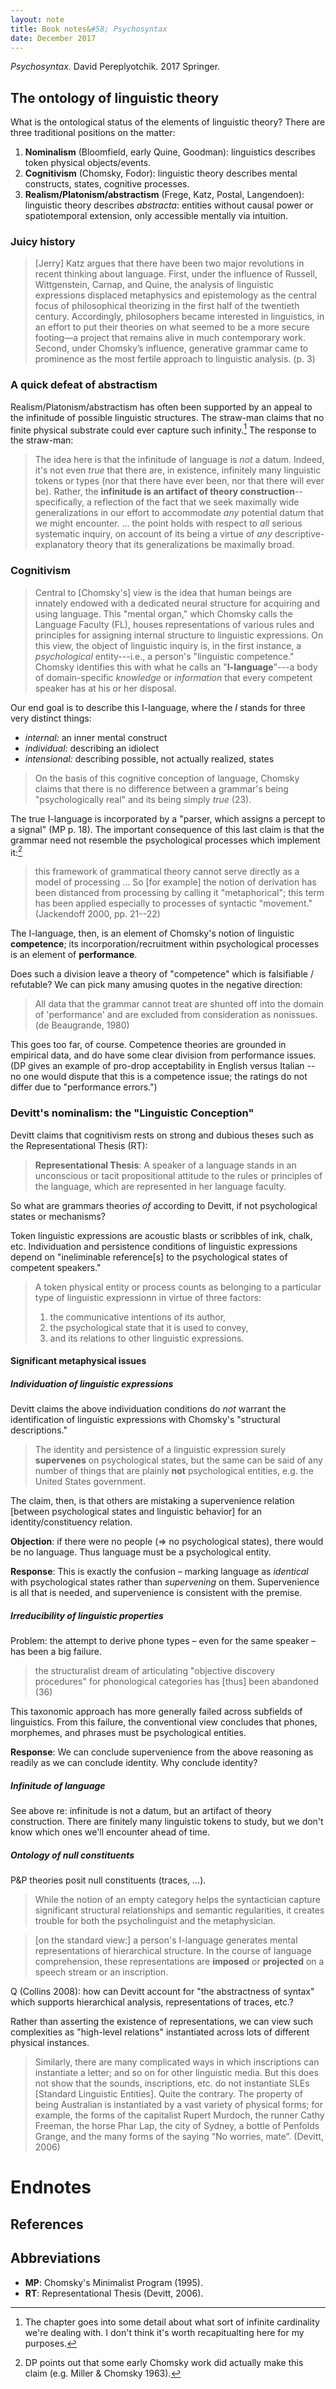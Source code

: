 ```yaml
---
layout: note
title: Book notes&#58; Psychosyntax
date: December 2017
---
```


*Psychosyntax.* David Pereplyotchik. 2017 Springer.

## The ontology of linguistic theory

What is the ontological status of the elements of linguistic theory? There are three traditional positions on the matter:

1. **Nominalism** (Bloomfield, early Quine, Goodman): linguistics describes token physical objects/events.
2. **Cognitivism** (Chomsky, Fodor): linguistic theory describes mental constructs, states, cognitive processes.
3. **Realism/Platonism/abstractism** (Frege, Katz, Postal, Langendoen): linguistic theory describes *abstracta*: entities without causal power or spatiotemporal extension, only accessible mentally via intuition.

### Juicy history

> [Jerry] Katz argues that there have been two major revolutions in recent thinking about language. First, under the influence of Russell, Wittgenstein,  Carnap, and Quine, the analysis of linguistic expressions displaced metaphysics and epistemology as the central focus of philosophical theorizing in the first half of the twentieth century. Accordingly, philosophers became interested in linguistics, in an effort to put their theories on what seemed to be a more secure footing—a project that remains alive in much contemporary work. Second, under Chomsky’s influence, generative grammar came to prominence as the most fertile approach to linguistic analysis. (p. 3)

### A quick defeat of abstractism

Realism/Platonism/abstractism has often been supported by an appeal to the infinitude of possible linguistic structures. The straw-man claims that no finite physical substrate could ever capture such infinity.[^1] The response to the straw-man:

> The idea here is that the infinitude of language is *not* a datum. Indeed, it's not even *true* that there are, in existence, infinitely many linguistic tokens or types (nor that there have ever been, nor that there will ever be). Rather, the **infinitude is an artifact of theory construction**--specifically, a reflection of the fact that we seek maximally wide generalizations in our effort to accommodate *any* potential datum that we might encounter. &hellip; the point holds with respect to *all* serious systematic inquiry, on account of its being a virtue of *any* descriptive-explanatory theory that its generalizations be maximally broad.

[^1]: The chapter goes into some detail about what sort of infinite cardinality we're dealing with. I don't think it's worth recapitualting here for my purposes.

### Cognitivism

> Central to [Chomsky's] view is the idea that human beings are innately endowed with a dedicated neural structure for acquiring and using language. This "mental organ," which Chomsky calls the Language Faculty (FL), houses representations of various rules and principles for assigning internal structure to linguistic expressions. On this view, the object of linguistic inquiry is, in the first instance, a *psychological* entity---i.e., a person's "linguistic competence." Chomsky identifies this with what he calls an "**I-language**"---a body of domain-specific *knowledge* or *information* that every competent speaker has at his or her disposal.

Our end goal is to describe this I-language, where the *I* stands for three very distinct things:

- *internal:* an inner mental construct
- *individual:* describing an idiolect
- *intensional:* describing possible, not actually realized, states

> On the basis of this cognitive conception of language, Chomsky claims that there is no difference between a grammar's being "psychologically real" and its being simply *true* (23).

The true I-language is incorporated by a "parser, which assigns a percept to a signal" (MP p. 18). The important consequence of this last claim is that the grammar need not resemble the psychological processes which implement it:[^2]

> this framework of grammatical theory cannot serve directly as a model of processing &hellip; So [for example] the notion of derivation has been distanced from processing by calling it "metaphorical"; this term has been applied especially to processes of syntactic "movement." (Jackendoff 2000, pp. 21--22)

The I-language, then, is an element of Chomsky's notion of linguistic **competence**; its incorporation/recruitment within psychological processes is an element of **performance**.

Does such a division leave a theory of "competence" which is falsifiable / refutable? We can pick many amusing quotes in the negative direction:

> All data that the grammar cannot treat are shunted off into the domain of 'performance' and are excluded from consideration as nonissues. (de Beaugrande, 1980)

This goes too far, of course. Competence theories are grounded in empirical data, and do have some clear division from performance issues. (DP gives an example of pro-drop acceptability in English versus Italian -- no one would dispute that this is a competence issue; the ratings do not differ due to "performance errors.")

[^2]: DP points out that some early Chomsky work did actually make this claim (e.g. Miller & Chomsky 1963).

### Devitt's nominalism: the "Linguistic Conception"

Devitt claims that cognitivism rests on strong and dubious theses such as the Representational Thesis (RT):

> **Representational Thesis**: A speaker of a language stands in an unconscious or tacit propositional attitude to the rules or principles of the language, which are represented in her language faculty.

So what are grammars theories *of* according to Devitt, if not psychological states or mechanisms?

Token linguistic expressions are acoustic blasts or scribbles of ink, chalk, etc. Individuation and persistence conditions of linguistic expressions depend on "ineliminable reference[s] to the psychological states of competent speakers."

> A token physical entity or process counts as belonging to a particular type of linguistic expressionn in virtue of three factors:
>
> 1. the communicative intentions of its author,
> 2. the psychological state that it is used to convey,
> 3. and its relations to other linguistic expressions.

#### Significant metaphysical issues

##### Individuation of linguistic expressions

Devitt claims the above individuation conditions do *not* warrant the identification of linguistic expressions with Chomsky's "structural descriptions."

> The identity and persistence of a linguistic expression surely **supervenes** on psychological states, but the same can be said of any number of things that are plainly **not** psychological entities, e.g. the United States government.

The claim, then, is that others are mistaking a supervenience relation [between psychological states and linguistic behavior] for an identity/constituency relation.

**Objection**: if there were no people (&rArr; no psychological states), there would be no language. Thus language must be a psychological entity.

**Response**: This is exactly the confusion – marking language as *identical* with psychological states rather than *supervening* on them. Supervenience is all that is needed, and supervenience is consistent with the premise.

##### Irreducibility of linguistic properties

Problem: the attempt to derive phone types – even for the same speaker – has been a big failure.

> the structuralist dream of articulating "objective discovery procedures" for phonological categories has [thus] been abandoned (36)

This taxonomic approach has more generally failed across subfields of linguistics. From this failure, the conventional view concludes that phones, morphemes, and phrases must be psychological entities.

**Response**: We can conclude supervenience from the above reasoning as readily as we can conclude identity. Why conclude identity?

##### Infinitude of language

See above re: infinitude is not a datum, but an artifact of theory construction. There are finitely many linguistic tokens to study, but we don't know which ones we'll encounter ahead of time.

##### Ontology of null constituents

P&P theories posit null constituents (traces, ...).

>While the notion of an empty category helps the syntactician capture significant structural relationships and semantic regularities, it creates trouble for both the psycholinguist and the metaphysician.

> [on the standard view:] a person's I-language generates mental representations of hierarchical structure. In the course of language comprehension, these representations are **imposed** or **projected** on a speech stream or an inscription.

Q (Collins 2008): how can Devitt account for "the abstractness of syntax" which supports hierarchical analysis, representations of traces, etc.?

Rather than asserting the existence of representations, we can view such complexities as "high-level relations" instantiated across lots of different physical instances.

> Similarly, there are many complicated ways in which inscriptions can instantiate a letter; and so on for other linguistic media. But this does not
> show that the sounds, inscriptions, etc. do not instantiate SLEs [Standard Linguistic Entities]. Quite the contrary. The property of being Australian is instantiated by a vast variety of physical forms; for example, the forms of the capitalist Rupert Murdoch, the runner Cathy Freeman, the horse Phar Lap, the city of Sydney, a bottle of Penfolds Grange, and the many forms of the saying “No worries, mate”. (Devitt, 2006)



# Endnotes

## References



## Abbreviations

- **MP**: Chomsky's Minimalist Program (1995).
- **RT**: Representational Thesis (Devitt, 2006).
